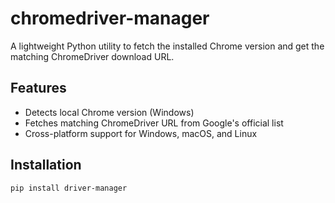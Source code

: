 # chromedriver-manager

A lightweight Python utility to fetch the installed Chrome version and get the matching ChromeDriver download URL.

## Features

- Detects local Chrome version (Windows)
- Fetches matching ChromeDriver URL from Google's official list
- Cross-platform support for Windows, macOS, and Linux

## Installation

```bash
pip install driver-manager
